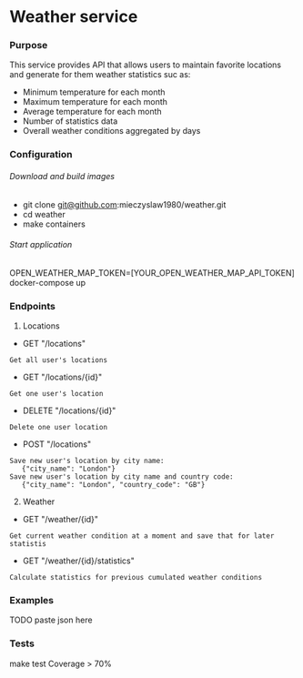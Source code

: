 # Weather service
### Purpose
This service provides API that allows users to maintain favorite locations and generate for them weather statistics suc as:
* Minimum temperature for each month
* Maximum temperature for each month
* Average temperature for each month
* Number of statistics data
* Overall weather conditions aggregated by days 
### Configuration
###### Download and build images
* git clone git@github.com:mieczyslaw1980/weather.git
* cd weather
* make containers
###### Start application
OPEN_WEATHER_MAP_TOKEN=[YOUR_OPEN_WEATHER_MAP_API_TOKEN] docker-compose up
### Endpoints
1. Locations
* GET "/locations"
```$xslt
Get all user's locations
```
* GET "/locations/{id}"
```
Get one user's location
```
* DELETE "/locations/{id}"
```
Delete one user location
```
* POST "/locations"
```
Save new user's location by city name: 
   {"city_name": "London"}
Save new user's location by city name and country code:
   {"city_name": "London", "country_code": "GB"}
```
2. Weather
* GET "/weather/{id}"
```
Get current weather condition at a moment and save that for later statistis
```
* GET "/weather/{id}/statistics"
```
Calculate statistics for previous cumulated weather conditions
```
### Examples
TODO paste json here

### Tests
make test
Coverage > 70% 

